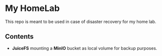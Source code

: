 # My HomeLab

This repo is meant to be used in case of disaster recovery for my home lab.

## Contents

* **JuiceFS** mounting a **MinIO** bucket as local volume for backup purposes.